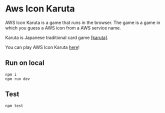 # Aws Icon Karuta

AWS Icon Karuta is a game that runs in the browser.
The game is a game in which you guess a AWS icon from a AWS service name.

Karuta is Japanese traditional card game [[karuta]](https://en.wikipedia.org/wiki/Karuta).

You can play AWS Icon Karuta [here](https://yamatatsu.github.io/aws-icon-karuta/)!

## Run on local

```
npm i
npm run dev
```

## Test

```
npm test
```
